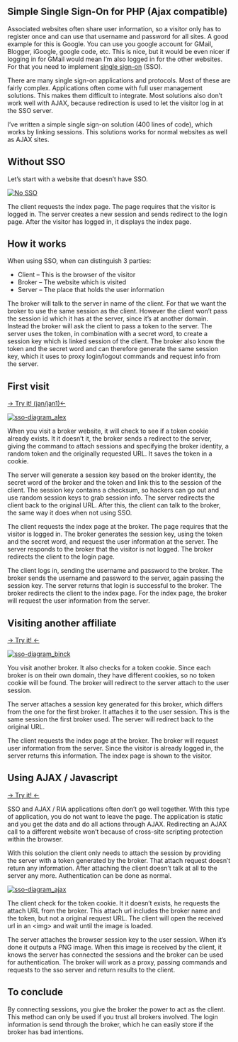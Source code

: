 Simple Single Sign-On for PHP (Ajax compatible)
---

Associated websites often share user information, so a visitor only has to register once and can use that username and password for all sites. A good example for this is Google. You can use you google account for GMail, Blogger, iGoogle, google code, etc. This is nice, but it would be even nicer if logging in for GMail would mean I&#8217;m also logged in for the other websites. For that you need to implement [single sign-on](http://en.wikipedia.org/wiki/Single_sign-on) (SSO).

There are many single sign-on applications and protocols. Most of these are fairly complex. Applications often come with full user management solutions. This makes them difficult to integrate. Most solutions also don&#8217;t work well with AJAX, because redirection is used to let the visitor log in at the SSO server.

I&#8217;ve written a simple single sign-on solution (400 lines of code), which works by linking sessions. This solutions works for normal websites as well as AJAX sites.

## Without SSO

Let&#8217;s start with a website that doesn&#8217;t have SSO.

[![No SSO](http://blog.jasny.net/wp-content/uploads/sso-diagram_no-sso1-300x252.png "sso-diagram_no-sso")](http://blog.jasny.net/wp-content/uploads/sso-diagram_no-sso.png)

The client requests the index page. The page requires that the visitor is logged in. The server creates a new session and sends redirect to the login page. After the visitor has logged in, it displays the index page.

## How it works

When using SSO, when can distinguish 3 parties:

*   Client &#8211; This is the browser of the visitor
*   Broker &#8211; The website which is visited
*   Server &#8211; The place that holds the user information

The broker will talk to the server in name of the client. For that we want the broker to use the same session as the client. However the client won&#8217;t pass the session id which it has at the server, since it&#8217;s at another domain. Instead the broker will ask the client to pass a token to the server. The server uses the token, in combination with a secret word, to create a session key which is linked session of the client. The broker also know the token and the secret word and can therefore generate the same session key, which it uses to proxy login/logout commands and request info from the server.

## First visit

[-> Try it! (jan/jan1)<-](http://sso-alex.jasny.net)

[![](http://blog.jasny.net/wp-content/uploads/sso-diagram_alex-280x300.png "sso-diagram_alex")](http://blog.jasny.net/wp-content/uploads/sso-diagram_alex.png)

When you visit a broker website, it will check to see if a token cookie already exists. It it doesn&#8217;t it, the broker sends a redirect to the server, giving the command to attach sessions and specifying the broker identity, a random token and the originally requested URL. It saves the token in a cookie.

The server will generate a session key based on the broker identity, the secret word of the broker and the token and link this to the session of the client. The session key contains a checksum, so hackers can go out and use random session keys to grab session info. The server redirects the client back to the original URL. After this, the client can talk to the broker, the same way it does when not using SSO.

The client requests the index page at the broker. The page requires that the visitor is logged in. The broker generates the session key, using the token and the secret word, and request the user information at the server. The server responds to the broker that the visitor is not logged. The broker redirects the client to the login page.

The client logs in, sending the username and password to the broker. The broker sends the username and password to the server, again passing the session key. The server returns that login is successful to the broker. The broker redirects the client to the index page. For the index page, the broker will request the user information from the server.

## Visiting another affiliate

[-> Try it! <-](http://sso-binck.dutchc5.net)

[![](http://blog.jasny.net/wp-content/uploads/sso-diagram_binck-300x238.png "sso-diagram_binck")](http://blog.jasny.net/wp-content/uploads/sso-diagram_binck.png)

You visit another broker. It also checks for a token cookie. Since each broker is on their own domain, they have different cookies, so no token cookie will be found. The broker will redirect to the server attach to the user session.

The server attaches a session key generated for this broker, which differs from the one for the first broker. It attaches it to the user session. This is the same session the first broker used. The server will redirect back to the original URL.

The client requests the index page at the broker. The broker will request user information from the server. Since the visitor is already logged in, the server returns this information. The index page is shown to the visitor.

## Using AJAX / Javascript

[-> Try it! <-](http://sso-ajax.jasny.net)

SSO and AJAX / RIA applications often don&#8217;t go well together. With this type of application, you do not want to leave the page. The application is static and you get the data and do all actions through AJAX. Redirecting an AJAX call to a different website won&#8217;t because of cross-site scripting protection within the browser.

With this solution the client only needs to attach the session by providing the server with a token generated by the broker. That attach request doesn&#8217;t return any information. After attaching the client doesn&#8217;t talk at all to the server any more. Authentication can be done as normal.

[![](http://blog.jasny.net/wp-content/uploads/sso-diagram_ajax-241x300.png "sso-diagram_ajax")](http://blog.jasny.net/wp-content/uploads/sso-diagram_ajax.png)

The client check for the token cookie. It it doesn&#8217;t exists, he requests the attach URL from the broker. This attach url includes the broker name and the token, but not a original request URL. The client will open the received url in an &lt;img&gt; and wait until the image is loaded.

The server attaches the browser session key to the user session. When it&#8217;s done it outputs a PNG image. When this image is received by the client, it knows the server has connected the sessions and the broker can be used for authentication. The broker will work as a proxy, passing commands and requests to the sso server and return results to the client.

## To conclude

By connecting sessions, you give the broker the power to act as the client. This method can only be used if you trust all brokers involved. The login information is send through the broker, which he can easily store if the broker has bad intentions.

